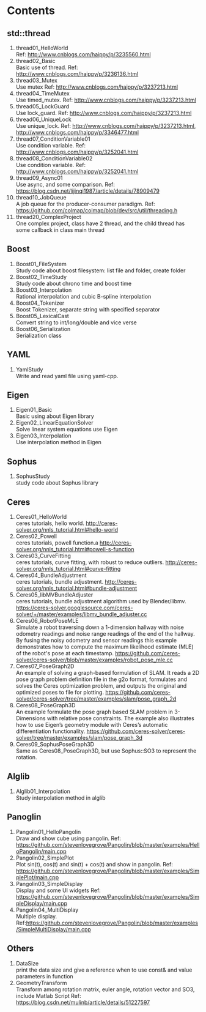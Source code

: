 # Contents
## std::thread
1. thread01_HelloWorld  \
    Ref: http://www.cnblogs.com/haippy/p/3235560.html
1. thread02_Basic   \
    Basic use of thread.
    Ref: http://www.cnblogs.com/haippy/p/3236136.html
1. thread03_Mutex   \
    Use mutex
    Ref: http://www.cnblogs.com/haippy/p/3237213.html
1. thread04_TimeMutex   \
    Use timed_mutex.
    Ref: http://www.cnblogs.com/haippy/p/3237213.html
1. thread05_LockGuard   \
    Use lock_guard.
    Ref: http://www.cnblogs.com/haippy/p/3237213.html
1. thread06_UniqueLock  \
    Use unique_lock.
    Ref: http://www.cnblogs.com/haippy/p/3237213.html, http://www.cnblogs.com/haippy/p/3346477.html
1. thread07_ConditionVariable01 \
    Use condition variable.
    Ref: http://www.cnblogs.com/haippy/p/3252041.html
1. thread08_ConditionVariable02 \
    Use condition variable.
    Ref: http://www.cnblogs.com/haippy/p/3252041.html
1. thread09_Async01 \
    Use async, and some comparison.
    Ref: https://blog.csdn.net/lijinqi1987/article/details/78909479
1. thread10_JobQueue    \
    A job queue for the producer-consumer paradigm.
    Ref: https://github.com/colmap/colmap/blob/dev/src/util/threading.h 
1. thread20_ComplexProject  \
    One complex project, class have 2 thread, and the child thread has some callback in class main thread


## Boost
1. Boost01_FileSystem   \
    Study code about boost filesystem: list file and folder, create folder
1. Boost02_TimeStudy    \
    Study code about chrono time and boost time
1. Boost03_Interpolation    \
    Rational interpolation and cubic B-spline interpolation
1. Boost04_Tokenizer    \
    Boost Tokenizer, separate string with specified separator
1. Boost05_LexicalCast  \
    Convert string to int/long/double and vice verse
1. Boost06_Serialization    \
    Serialization class


## YAML
1. YamlStudy    \
    Write and read yaml file using yaml-cpp.


## Eigen
1. Eigen01_Basic    \
    Basic using about Eigen library
1. Eigen02_LinearEquationSolver \
    Solve linear system equations use Eigen
1. Eigen03_Interpolation    \
    Use interpolation method in Eigen


## Sophus
1. SophusStudy  \
    study code about Sophus library


## Ceres
1. Ceres01_HelloWorld  \
    ceres tutorials, hello world. http://ceres-solver.org/nnls_tutorial.html#hello-world
1. Ceres02_Powell   \
    ceres tutorials, powell function.a http://ceres-solver.org/nnls_tutorial.html#powell-s-function
1. Ceres03_CurveFitting \
    ceres tutorials, curve fitting, with robust to reduce outliers.
    http://ceres-solver.org/nnls_tutorial.html#curve-fitting
1. Ceres04_BundleAdjustment \
    ceres tutorials, bundle adjustment.
    http://ceres-solver.org/nnls_tutorial.html#bundle-adjustment
1. Ceres05_libMVBundleAdjuster    \
    ceres tutorials, bundle adjustment algorithm used by Blender/libmv.
    https://ceres-solver.googlesource.com/ceres-solver/+/master/examples/libmv_bundle_adjuster.cc
1. Ceres06_RobotPoseMLE \
    Simulate a robot traversing down a 1-dimension hallway with noise odometry readings and noise range readings of the
    end of the hallway. By fusing the noisy odometry and sensor readings this example demonstrates how to compute the
    maximum likelihood estimate (MLE) of the robot's pose at each timestamp.
    https://github.com/ceres-solver/ceres-solver/blob/master/examples/robot_pose_mle.cc
1. Ceres07_PoseGraph2D \
    An example of solving a graph-based formulation of SLAM. It reads a 2D pose graph problem definition file in the g2o
    format, formulates and solves the Ceres optimization problem, and outputs the original and optimized poses to file
    for plotting.
    https://github.com/ceres-solver/ceres-solver/tree/master/examples/slam/pose_graph_2d
1. Ceres08_PoseGraph3D  \
    An example formulate the pose graph based SLAM problem in 3-Dimensions with relative pose constraints. The example
    also illustrates how to use Eigen’s geometry module with Ceres’s automatic differentiation functionality.
    https://github.com/ceres-solver/ceres-solver/tree/master/examples/slam/pose_graph_3d
1. Ceres09_SophusPoseGraph3D    \
    Same as Ceres08_PoseGraph3D, but use Sophus::SO3 to represent the rotation.

## Alglib
1. Alglib01_Interpolation   \
    Study interpolation method in alglib

## Panoglin
1. Pangolin01_HelloPangolin \
    Draw and show cube using pangolin.
    Ref: https://github.com/stevenlovegrove/Pangolin/blob/master/examples/HelloPangolin/main.cpp
1. Pangolin02_SimplePlot    \
    Plot sin(t), cos(t) and sin(t) + cos(t) and show in pangolin.
    Ref: https://github.com/stevenlovegrove/Pangolin/blob/master/examples/SimplePlot/main.cpp
1. Pangolin03_SimpleDisplay \
    Display and some UI widgets
    Ref: https://github.com/stevenlovegrove/Pangolin/blob/master/examples/SimpleDisplay/main.cpp
1. Pangolin04_MultiDisplay  \
    Multiple display.
    Ref:https://github.com/stevenlovegrove/Pangolin/blob/master/examples/SimpleMultiDisplay/main.cpp

## Others
1. DataSize\
    print the data size and give a reference when to use const& and value parameters in function
1. GeometryTransform    \
    Transform among rotation matrix, euler angle, rotation vector and SO3, include Matlab Script
    Ref: https://blog.csdn.net/mulinb/article/details/51227597